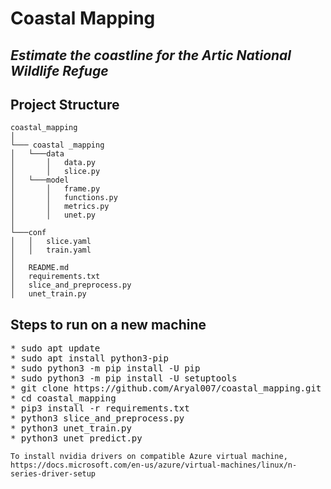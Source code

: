 # Coastal Mapping
## _Estimate the coastline for the Artic National Wildlife Refuge_

## Project Structure
```
coastal_mapping
│
└─── coastal _mapping
│   └───data
│       │   data.py
│       │   slice.py
│   └───model
│       │   frame.py
│       │   functions.py
│       │   metrics.py
│       │   unet.py
│   
└───conf
│   │   slice.yaml
│   │   train.yaml
│   
│   README.md
│   requirements.txt
│   slice_and_preprocess.py
│   unet_train.py
```

## Steps to run on a new machine
<pre>
* sudo apt update                                                   Install python pip, setuptools
* sudo apt install python3-pip
* sudo python3 -m pip install -U pip
* sudo python3 -m pip install -U setuptools
* git clone https://github.com/Aryal007/coastal_mapping.git         Clone Repository
* cd coastal_mapping                                                Change directory to coastal mapping
* pip3 install -r requirements.txt                                  Install all the necessary requirements
* python3 slice_and_preprocess.py                                   Create slices, configuration specified in conf/slice.yaml
* python3 unet_train.py                                             Train model, configuration specified in conf/train.yaml
* python3 unet_predict.py                                           Generate masks for new image, configuration specified in conf/predict.yaml
</pre>
```
To install nvidia drivers on compatible Azure virtual machine, 
https://docs.microsoft.com/en-us/azure/virtual-machines/linux/n-series-driver-setup
```
